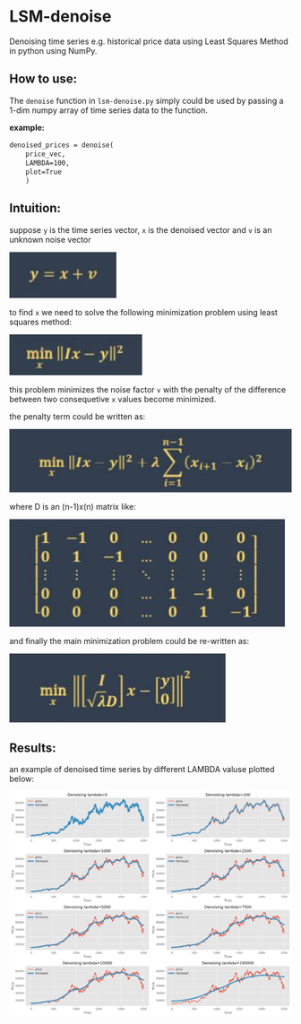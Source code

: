 # LSM-denoise
Denoising time series e.g. historical price data using Least Squares Method in python using NumPy.


## How to use:

The `denoise` function in `lsm-denoise.py` simply could be used by passing a 1-dim numpy array of time series data to the function.

**example:**

```
denoised_prices = denoise(
    price_vec,
    LAMBDA=100,
    plot=True
    )
```

## Intuition:

suppose `y` is the time series vector, `x` is the denoised vector and `v` is an unknown noise vector

![eq1](https://github.com/ebrahimpichka/LSM-denoise/blob/master/images/eq1.png)

to find `x` we need to solve the following minimization problem using least squares method:

![eq2](https://github.com/ebrahimpichka/LSM-denoise/blob/master/images/eq2.png)

this problem minimizes the noise factor `v` with the penalty of the difference between two consequetive `x` values become minimized.

the penalty term could be written as:

![eq3](https://github.com/ebrahimpichka/LSM-denoise/blob/master/images/eq3.png)

where D is an (n-1)x(n) matrix like:

![eq4](https://github.com/ebrahimpichka/LSM-denoise/blob/master/images/eq4.png)

and finally the main minimization problem could be re-written as:

![eq5](https://github.com/ebrahimpichka/LSM-denoise/blob/master/images/eq6.png)


## Results:

an example of denoised time series by different LAMBDA valuse plotted below:


![plot](https://github.com/ebrahimpichka/LSM-denoise/blob/master/final_chart.png)

